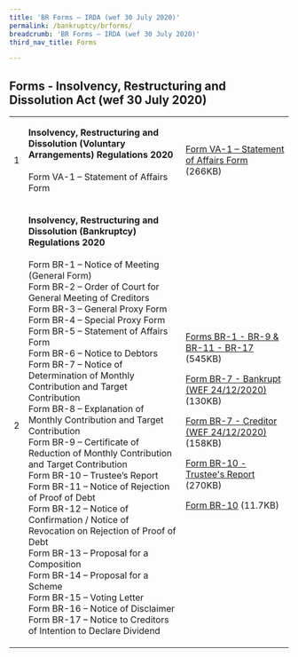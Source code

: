 ```yaml
---
title: 'BR Forms – IRDA (wef 30 July 2020)'
permalink: /bankruptcy/brforms/
breadcrumb: 'BR Forms – IRDA (wef 30 July 2020)'
third_nav_title: Forms

---
```



Forms - Insolvency, Restructuring and Dissolution Act (wef 30 July 2020)
---

<table>
 <tr>
  <td>1</td>
  <td>
  
   <b>Insolvency, Restructuring and Dissolution (Voluntary Arrangements) Regulations 2020</b> <br><br>
    Form VA-1 – Statement of Affairs Form</td>
  <td>
   <a href="/files/FormVA-1-StatementofAffairsForm.pdf" target="_blank">Form VA-1 – Statement of Affairs Form</a> (266KB)</td>
 </tr>
 <tr>
  <td>2</td>
  <td>
   
   <b>Insolvency, Restructuring and Dissolution (Bankruptcy) Regulations 2020</b><br><br>
  Form BR-1 – Notice of Meeting (General Form)<BR>
  Form BR-2 – Order of Court for General Meeting of Creditors<BR>
  Form BR-3 – General Proxy Form<BR>
  Form BR-4 – Special Proxy Form<BR>
  Form BR-5 – Statement of Affairs Form<BR>
  Form BR-6 – Notice to Debtors<BR>
  Form BR-7 – Notice of Determination of Monthly Contribution and Target Contribution<BR>
  Form BR-8 – Explanation of Monthly Contribution and Target Contribution<BR>
  Form BR-9 – Certificate of Reduction of Monthly Contribution and Target Contribution<BR>
  Form BR-10 – Trustee’s Report<BR>
  Form BR-11 – Notice of Rejection of Proof of Debt<BR>
  Form BR-12 – Notice of Confirmation / Notice of Revocation on Rejection of Proof of Debt<BR>
  Form BR-13 – Proposal for a Composition<BR>
  Form BR-14 – Proposal for a Scheme<BR>
  Form BR-15 – Voting Letter<BR>
  Form BR-16 – Notice of Disclaimer<BR>
  Form BR-17 – Notice to Creditors of Intention to Declare Dividend<BR></td>
  
  <td>
<a href="/files/FormsBR-1-BR-9,BR11-BR-17.pdf" target="_blank">Forms BR-1 - BR-9 & BR-11 - BR-17</a> (545KB)<br>

<a href="/files/FormBR-7-Bankrupt.pdf" target="_blank">Form BR-7 - Bankrupt (WEF 24/12/2020)</a> (130KB)<br>

<a href="/files/FormBR-7-Creditor.pdf" target="_blank">Form BR-7 - Creditor (WEF 24/12/2020)</a> (158KB)<br>

<a href="/files/FormBR-10-Trustee'sReport.pdf" target="_blank">Form BR-10 - Trustee's Report</a> (270KB)<br>

<a href="/files/FormBR-10.xlsx" target="_blank">Form BR-10</a> (11.7KB)</td>
</tr>
</table>
